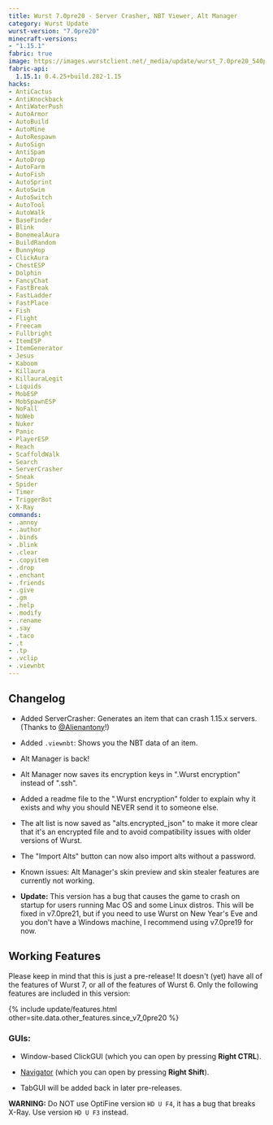 ```yaml
---
title: Wurst 7.0pre20 - Server Crasher, NBT Viewer, Alt Manager
category: Wurst Update
wurst-version: "7.0pre20"
minecraft-versions:
- "1.15.1"
fabric: true
image: https://images.wurstclient.net/_media/update/wurst_7.0pre20_540p.webp
fabric-api:
  1.15.1: 0.4.25+build.282-1.15
hacks:
- AntiCactus
- AntiKnockback
- AntiWaterPush
- AutoArmor
- AutoBuild
- AutoMine
- AutoRespawn
- AutoSign
- AntiSpam
- AutoDrop
- AutoFarm
- AutoFish
- AutoSprint
- AutoSwim
- AutoSwitch
- AutoTool
- AutoWalk
- BaseFinder
- Blink
- BonemealAura
- BuildRandom
- BunnyHop
- ClickAura
- ChestESP
- Dolphin
- FancyChat
- FastBreak
- FastLadder
- FastPlace
- Fish
- Flight
- Freecam
- Fullbright
- ItemESP
- ItemGenerator
- Jesus
- Kaboom
- Killaura
- KillauraLegit
- Liquids
- MobESP
- MobSpawnESP
- NoFall
- NoWeb
- Nuker
- Panic
- PlayerESP
- Reach
- ScaffoldWalk
- Search
- ServerCrasher
- Sneak
- Spider
- Timer
- TriggerBot
- X-Ray
commands:
- .annoy
- .author
- .binds
- .blink
- .clear
- .copyitem
- .drop
- .enchant
- .friends
- .give
- .gm
- .help
- .modify
- .rename
- .say
- .taco
- .t
- .tp
- .vclip
- .viewnbt
---
```

## Changelog

- Added ServerCrasher: Generates an item that can crash 1.15.x servers. (Thanks to <a href="https://twitter.com/Alienantony" target="_blank" rel="nofollow">@Alienantony</a>!)

- Added `.viewnbt`: Shows you the NBT data of an item.

- Alt Manager is back!

- Alt Manager now saves its encryption keys in ".Wurst encryption" instead of ".ssh".

- Added a readme file to the ".Wurst encryption" folder to explain why it exists and why you should NEVER send it to someone else.

- The alt list is now saved as "alts.encrypted_json" to make it more clear that it's an encrypted file and to avoid compatibility issues with older versions of Wurst.

- The "Import Alts" button can now also import alts without a password.

- Known issues: Alt Manager's skin preview and skin stealer features are currently not working.

- **Update:** This version has a bug that causes the game to crash on startup for users running Mac OS and some Linux distros. This will be fixed in v7.0pre21, but if you need to use Wurst on New Year's Eve and you don't have a Windows machine, I recommend using v7.0pre19 for now.

## Working Features

Please keep in mind that this is just a pre-release! It doesn't (yet) have all of the features of Wurst 7, or all of the features of Wurst 6. Only the following features are included in this version:

{% include update/features.html other=site.data.other_features.since_v7_0pre20 %}

### GUIs:

- Window-based ClickGUI (which you can open by pressing **Right CTRL**).

- [Navigator](https://wurst.wiki/navigator) (which you can open by pressing **Right Shift**).

- TabGUI will be added back in later pre-releases.

**WARNING:** Do NOT use OptiFine version `HD U F4`, it has a bug that breaks X-Ray. Use version `HD U F3` instead.
